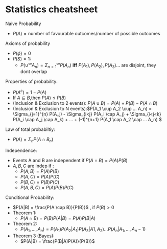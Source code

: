 # Statistics cheatsheet

Naive Probability 
- $P(A) = \text{number of favourable outcomes} / \text{number of possible outcomes}$

Axioms of probability
- $P(\phi) = 0$
- $P(S) = 1$:
    - $P(\cup^\infty A_n) = \Sigma_{n=1}^{\infty} P(A_n)$ **iff** $P(A_1), P(A_2), P(A_3)...$ are disjoint, they dont overlap 

Properties of probability:
- $P(A^c) = 1 - P(A)$
- If $A \subseteq B$,then $P(A) \leq P(B)$
- (Inclusion & Exclusion to 2 events): $P(A \cup B) = P(A) + P(B) - P(A \cap B)$
- (Inclusion & Exclusion to N events):$P(A_1 \cup A_2 \cup ... A_n) = \Sigma_{j=1}^{n} P(A_j) - \Sigma_{i<j} P(A_i \cap A_j) + \Sigma_{i<j<k} P(A_i \cap A_j \cap A_k) + ... + (-1)^{n+1} P(A_1 \cap A_2 \cap ... A_n)
$

Law of total probabiltiy:
- $P(A) = \Sigma_n P(A \cap B_n)$

Independence:
- Events A and B are independent if $P(A \cap B) = P(A)P(B)$
- $A,B,C$ are indep if :
    - $P(A,B) = P(A)P(B)$
    - $P(A,C) = P(A)P(C)$
    - $P(B,C) = P(B)P(C)$
    - $P(A,B,C) = P(A)P(B)P(C)$

Conditional Probability:
- $P(A|B) = \frac{P(A \cap B)}{P(B)}$ , if $P(B) > 0$
- Theorem 1:
    - $P(A \cap B)  = P(B) P(A|B) = P(A)P(B|A)$
- Theorem 2:
    - $P(A_1,...,A_n) = P(A_1)P(A_2|A_1)P(A_3|A1,A_2)...P(A_n|A_1,...,A_n-1)$ 
- Theorem 3 (Bayes):
    - $P(A|B) = \frac{P(B|A)P(A)}{P(B)}$
